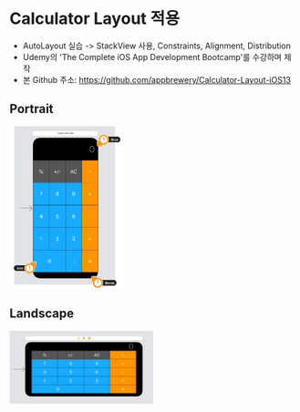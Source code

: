 # Calculator Layout 적용

* AutoLayout 실습 -> StackView 사용, Constraints, Alignment, Distribution
* Udemy의 'The Complete iOS App Development Bootcamp'를 수강하며 제작
* 본 Github 주소: https://github.com/appbrewery/Calculator-Layout-iOS13
  
## Portrait
<img src="Documentation/Portrait.png" width="40%"/>

## Landscape
<img src="Documentation/Landscape.png" width="50%"/>
